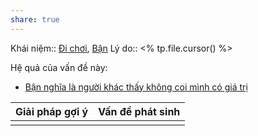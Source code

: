```yaml
---
share: true
---
```

Khái niệm:: [Đi chơi](../../T%E1%BB%AB%20%C4%91i%E1%BB%83n/T%C3%ADch%20c%E1%BB%B1c/%C4%90i%20ch%C6%A1i.md), [Bận](../../T%E1%BB%AB%20%C4%91i%E1%BB%83n/Ti%C3%AAu%20c%E1%BB%B1c/B%E1%BA%ADn.md)
Lý do:: <% tp.file.cursor() %>

Hệ quả của vấn đề này:
- [Bận nghĩa là người khác thấy không coi mình có giá trị](../../Sync%20v%E1%BB%9Bi%20vault%20ch%C3%ADnh/B%E1%BA%ADn%20ngh%C4%A9a%20l%C3%A0%20ng%C6%B0%E1%BB%9Di%20kh%C3%A1c%20th%E1%BA%A5y%20kh%C3%B4ng%20coi%20m%C3%ACnh%20c%C3%B3%20gi%C3%A1%20tr%E1%BB%8B.md)


| Giải pháp gợi ý | Vấn đề phát sinh |
| --------------- | ---------------- |
|                 |                  |
